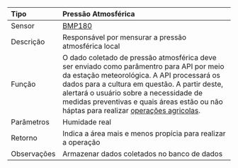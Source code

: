 | Tipo | Pressão Atmosférica |
| :--- | :--- |
| Sensor | [BMP180](/bmp180.md) |
| Descrição | Responsável por mensurar a pressão atmosférica local |
| Função | O dado coletado de pressão atmosférica deve ser enviado como parâmentro para API por meio da estação meteorológica. A API processará os dados para a cultura em questão. A partir deste, alertará o usuário sobre a necessidade de medidas preventivas e quais áreas estão ou não háptas para realizar [operações agricolas](/operacoes-mecanizadas.md). |
| Parâmetros | Humidade real |
| Retorno | Indica a área mais e menos propícia para realizar a operação |
| Observações | Armazenar dados coletados no banco de dados |



